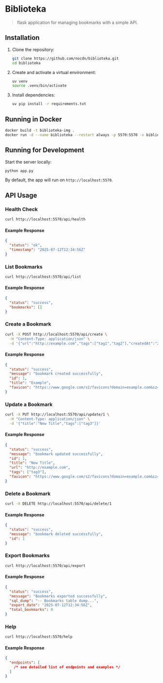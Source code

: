 # Biblioteka

> flask application for managing bookmarks with a simple API.

## Installation

1. Clone the repository:

   ```bash
   git clone https://github.com/nocdn/biblioteka.git
   cd biblioteka
   ```

2. Create and activate a virtual environment:

   ```bash
   uv venv
   source .venv/bin/activate
   ```

3. Install dependencies:

   ```bash
   uv pip install -r requirements.txt
   ```

## Running in Docker

```bash
docker build -t biblioteka-img .
docker run -d --name biblioteka --restart always -p 5570:5570 -v biblioteka-data:/app/data biblioteka-img
```

## Running for Development

Start the server locally:

```bash
python app.py
```

By default, the app will run on `http://localhost:5570`.

## API Usage

### Health Check

```bash
curl http://localhost:5570/api/health
```

#### Example Response

```json
{
  "status": "ok",
  "timestamp": "2025-07-12T12:34:56Z"
}
```

### List Bookmarks

```bash
curl http://localhost:5570/api/list
```

#### Example Response

```json
{
  "status": "success",
  "bookmarks": []
}
```

### Create a Bookmark

```bash
curl -X POST http://localhost:5570/api/create \
  -H "Content-Type: application/json" \
  -d '{"url":"http://example.com","tags":["tag1","tag2"],"createdAt":"2025-07-12T12:00:00Z"}'
```

#### Example Response

```json
{
  "status": "success",
  "message": "bookmark created successfully",
  "id": 1,
  "title": "Example",
  "favicon": "https://www.google.com/s2/favicons?domain=example.com&sz=128"
}
```

### Update a Bookmark

```bash
curl -X PUT http://localhost:5570/api/update/1 \
  -H "Content-Type: application/json" \
  -d '{"title":"New Title","tags":["tag3"]}'
```

#### Example Response

```json
{
  "status": "success",
  "message": "bookmark updated successfully",
  "id": 1,
  "title": "New Title",
  "url": "http://example.com",
  "tags": ["tag3"],
  "favicon": "https://www.google.com/s2/favicons?domain=example.com&sz=128"
}
```

### Delete a Bookmark

```bash
curl -X DELETE http://localhost:5570/api/delete/1
```

#### Example Response

```json
{
  "status": "success",
  "message": "bookmark deleted successfully",
  "id": 1
}
```

### Export Bookmarks

```bash
curl http://localhost:5570/api/export
```

#### Example Response

```json
{
  "status": "success",
  "message": "Bookmarks exported successfully",
  "sql_dump": "-- Bookmarks table dump...",
  "export_date": "2025-07-12T12:34:56Z",
  "total_bookmarks": 0
}
```

### Help

```bash
curl http://localhost:5570/help
```

#### Example Response

```json
{
  "endpoints": [
    /* see detailed list of endpoints and examples */
  ]
}
```
